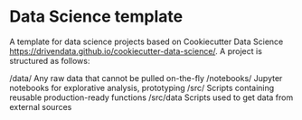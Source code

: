 # Data Science template

A template for data science projects based on Cookiecutter Data Science https://drivendata.github.io/cookiecutter-data-science/. A project is structured as follows:

/data/ Any raw data that cannot be pulled on-the-fly
/notebooks/ Jupyter notebooks for explorative analysis, prototyping
/src/ Scripts containing reusable production-ready functions
/src/data Scripts used to get data from external sources

